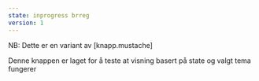 ```yaml
---
state: inprogress brreg
version: 1
---
```

NB: Dette er en variant av [knapp.mustache]

Denne knappen er laget for å teste at visning basert på state og valgt tema fungerer
